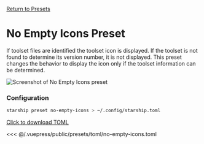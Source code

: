 [Return to Presets](./README.md#no-empty-icons)

# No Empty Icons Preset

If toolset files are identified the toolset icon is displayed. If the toolset is not found to determine its version number, it is not displayed. This preset changes the behavior to display the icon only if the toolset information can be determined.

![Screenshot of No Empty Icons preset](/presets/img/no-empty-icons.png)

### Configuration

```sh
starship preset no-empty-icons > ~/.config/starship.toml
```

[Click to download TOML](/presets/toml/no-empty-icons.toml)

<<< @/.vuepress/public/presets/toml/no-empty-icons.toml
